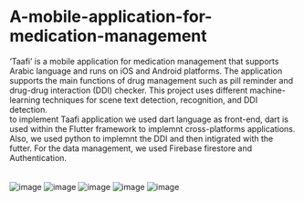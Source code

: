# A-mobile-application-for-medication-management
‘Taafi’ is a mobile application for medication management that supports Arabic language and runs on iOS and Android platforms. The application supports the main functions of drug management such as pill reminder and drug-drug interaction (DDI) checker. This project uses different machine-learning techniques for scene text detection, recognition, and DDI detection.
<br> to implement Taafi application we used dart language as front-end, dart is used within the Flutter framework to implemnt cross-platforms applications. Also, we used python to implemnt the DDI and then intigrated with the futter. For the data management, we used Firebase firestore and Authentication.
<br> 
<br>
<br>![image](https://user-images.githubusercontent.com/93736072/225112561-14133fe9-d0ef-4239-a26a-76d8115860c0.png)
![image](https://user-images.githubusercontent.com/93736072/225112647-1f588e2b-21be-454c-95cc-83eaad431dc3.png)
![image](https://user-images.githubusercontent.com/93736072/225112895-e4595825-b44b-4844-a96e-b7dace423735.png)
![image](https://user-images.githubusercontent.com/93736072/225113288-1ad1b64a-2e5c-4e3b-be48-ba6a6d94d765.png)
![image](https://user-images.githubusercontent.com/93736072/225113403-5547b1b9-0438-42d3-a5e9-1e175f01b2f4.png)



